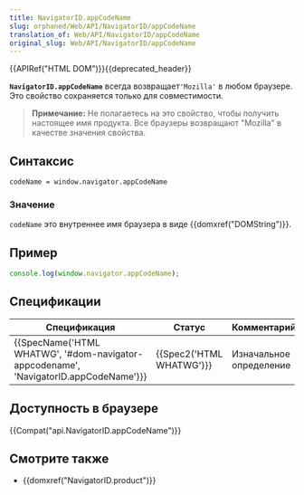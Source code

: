 ```yaml
---
title: NavigatorID.appCodeName
slug: orphaned/Web/API/NavigatorID/appCodeName
translation_of: Web/API/NavigatorID/appCodeName
original_slug: Web/API/NavigatorID/appCodeName
---
```


{{APIRef("HTML DOM")}}{{deprecated_header}}

**`NavigatorID.appCodeName`** всегда возвращает`'Mozilla'` в любом браузере. Это свойство сохраняется только для совместимости.

> **Примечание:** Не полагаетесь на это свойство, чтобы получить настоящее имя продукта. Все браузеры возвращают "Mozilla" в качестве значения свойства.

## Синтаксис

```
codeName = window.navigator.appCodeName
```

### Значение

`codeName` это внутреннее имя браузера в виде {{domxref("DOMString")}}.

## Пример

```js
console.log(window.navigator.appCodeName);
```

## Спецификации

| Спецификация                                                                                                     | Статус                           | Комментарий             |
| ---------------------------------------------------------------------------------------------------------------- | -------------------------------- | ----------------------- |
| {{SpecName('HTML WHATWG', '#dom-navigator-appcodename', 'NavigatorID.appCodeName')}} | {{Spec2('HTML WHATWG')}} | Изначальное определение |

## Доступность в браузере

{{Compat("api.NavigatorID.appCodeName")}}

## Смотрите также

- {{domxref("NavigatorID.product")}}
